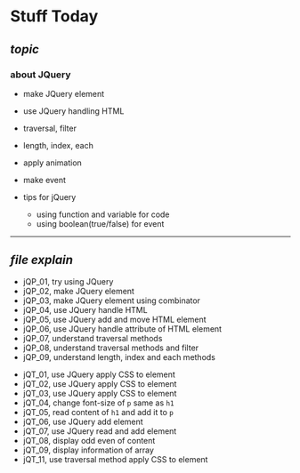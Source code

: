 # **Stuff Today**
## *topic*
### about JQuery
   - make JQuery element
   - use JQuery handling HTML
   - traversal, filter
   - length, index, each

   - apply animation
   - make event
   - tips for jQuery
      - using function and variable for code
      - using boolean(true/false) for event

---
## *file explain*
- jQP_01, try using JQuery
- jQP_02, make JQuery element
- jQP_03, make JQuery element using combinator
- jQP_04, use JQuery handle HTML
- jQP_05, use JQuery add and move HTML element
- jQP_06, use JQuery handle attribute of HTML element
- jQP_07, understand traversal methods
- jQP_08, understand traversal methods and filter
- jQP_09, understand length, index and each methods
>
- jQT_01, use JQuery apply CSS to element
- jQT_02, use JQuery apply CSS to element
- jQT_03, use JQuery apply CSS to element
- jQT_04, change font-size of ```p``` same as ```h1```
- jQT_05, read content of ```h1``` and add it to ```p```
- jQT_06, use JQuery add element
- jQT_07, use JQuery read and add element
- jQT_08, display odd even of content
- jQT_09, display information of array
- jQT_11, use traversal method apply CSS to element